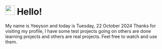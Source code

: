  <h1>
    <img src="https://emojis.slackmojis.com/emojis/images/1643510097/45343/hi.gif?1643510097" width="30"/> 
    Hello!
 </h1>
 <p>
    My name is Yeeyson and today is Tuesday, 22 October 2024
    Thanks for visiting my profile, I have some test projects going on others are done learning projects and others are real projects.
    Feel free to watch and use them.
 </p>